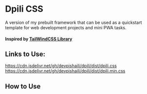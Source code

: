 # Dpili CSS
<p>
  A version of my prebuilt framework that can be used as a quickstart template for web development projects and mini PWA tasks.
</p>
<h4> Inspired by
  <a href="https://tailwindcss.com/" target="_blank">TailWindCSS Library</a>
</h4>


## Links to Use:
https://cdn.jsdelivr.net/gh/devpishaili/dpili/dist/dpili.css
<br />
https://cdn.jsdelivr.net/gh/devpishaili/dpili/dist/dpili.min.css

## How to Use

